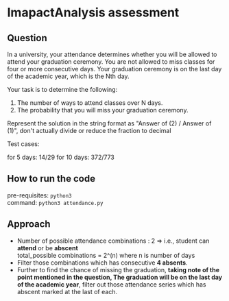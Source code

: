 # ImapactAnalysis assessment

## Question

In a university, your attendance determines whether you will be
allowed to attend your graduation ceremony.
You are not allowed to miss classes for four or more consecutive days.
Your graduation ceremony is on the last day of the academic year,
which is the Nth day.


Your task is to determine the following:

1. The number of ways to attend classes over N days.
2. The probability that you will miss your graduation ceremony.

Represent the solution in the string format as "Answer of (2) / Answer
of (1)", don't actually divide or reduce the fraction to decimal

Test cases:

for 5 days: 14/29
for 10 days: 372/773

## How to run the code

pre-requisites: ```python3``` <br />
command: ```python3 attendance.py```

## Approach

* Number of possible attendance combinations : 2 => i.e., student can **attend** or be **abscent** <br />
  total_possible combinations = 2^(n) where n is number of days
* Filter those combinations which has consecutive **4 absents**.
* Further to find the chance of missing the graduation, **taking note of the point mentioned in the question,
  The graduation will be on the last day of the academic year**, filter out those attendance series which has abscent marked at the last of each.
